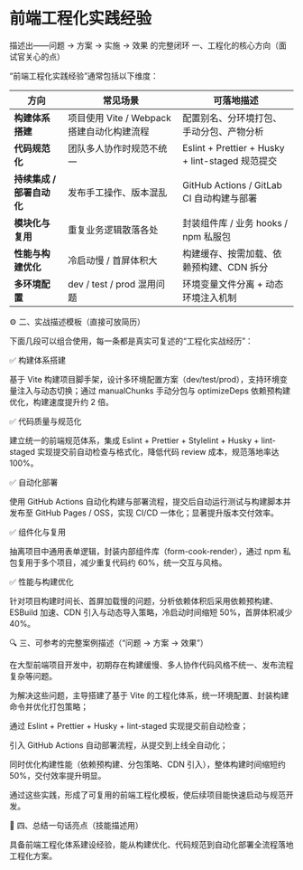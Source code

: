 # 前端工程化实践经验

描述出——问题 → 方案 → 实施 → 效果 的完整闭环
一、工程化的核心方向（面试官关心的点）

“前端工程化实践经验”通常包括以下维度：

| 方向                      | 常见场景                                   | 可落地描述                                       |
| ------------------------- | ------------------------------------------ | ------------------------------------------------ |
| **构建体系搭建**          | 项目使用 Vite / Webpack 搭建自动化构建流程 | 配置别名、分环境打包、手动分包、产物分析         |
| **代码规范化**            | 团队多人协作时规范不统一                   | Eslint + Prettier + Husky + lint-staged 规范提交 |
| **持续集成 / 部署自动化** | 发布手工操作、版本混乱                     | GitHub Actions / GitLab CI 自动构建与部署        |
| **模块化与复用**          | 重复业务逻辑散落各处                       | 封装组件库 / 业务 hooks / npm 私服包             |
| **性能与构建优化**        | 冷启动慢 / 首屏体积大                      | 构建缓存、按需加载、依赖预构建、CDN 拆分         |
| **多环境配置**            | dev / test / prod 混用问题                 | 环境变量文件分离 + 动态环境注入机制              |

⚙️ 二、实战描述模板（直接可放简历）

下面几段可以组合使用，每一条都是真实可复述的“工程化实战经历”：

✅ 构建体系搭建

基于 Vite 构建项目脚手架，设计多环境配置方案（dev/test/prod），支持环境变量注入与动态切换；通过 manualChunks 手动分包与 optimizeDeps 依赖预构建优化，构建速度提升约 2 倍。

✅ 代码质量与规范化

建立统一的前端规范体系，集成 Eslint + Prettier + Stylelint + Husky + lint-staged 实现提交前自动检查与格式化，降低代码 review 成本，规范落地率达 100%。

✅ 自动化部署

使用 GitHub Actions 自动化构建与部署流程，提交后自动运行测试与构建脚本并发布至 GitHub Pages / OSS，实现 CI/CD 一体化；显著提升版本交付效率。

✅ 组件化与复用

抽离项目中通用表单逻辑，封装内部组件库（form-cook-render），通过 npm 私包复用于多个项目，减少重复代码约 60%，统一交互与风格。

✅ 性能与构建优化

针对项目构建时间长、首屏加载慢的问题，分析依赖体积后采用依赖预构建、ESBuild 加速、CDN 引入与动态导入策略，冷启动时间缩短 50%，首屏体积减少 40%。

🔍 三、可参考的完整案例描述（“问题 → 方案 → 效果”）

在大型前端项目开发中，初期存在构建缓慢、多人协作代码风格不统一、发布流程复杂等问题。

为解决这些问题，主导搭建了基于 Vite 的工程化体系，统一环境配置、封装构建命令并优化打包策略；

通过 Eslint + Prettier + Husky + lint-staged 实现提交前自动检查；

引入 GitHub Actions 自动部署流程，从提交到上线全自动化；

同时优化构建性能（依赖预构建、分包策略、CDN 引入），整体构建时间缩短约 50%，交付效率提升明显。

通过这些实践，形成了可复用的前端工程化模板，使后续项目能快速启动与规范开发。

🧭 四、总结一句话亮点（技能描述用）

具备前端工程化体系建设经验，能从构建优化、代码规范到自动化部署全流程落地工程化方案。
